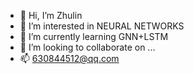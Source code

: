 - 👋 Hi, I’m Zhulin
- 👀 I’m interested in NEURAL NETWORKS
- 🌱 I’m currently learning GNN+LSTM
- 💞️ I’m looking to collaborate on ...
- 📫 630844512@qq.com

<!---
2019-06-10/2019-06-10 is a ✨ special ✨ repository because its `README.md` (this file) appears on your GitHub profile.
You can click the Preview link to take a look at your changes.
--->
